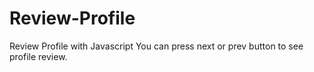 # Review-Profile
Review Profile with Javascript
You can press next or prev button to see profile review.
